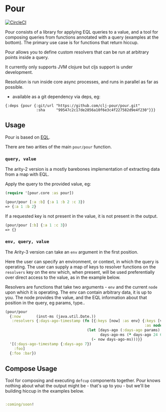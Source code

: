 # Pour

[![CircleCI](https://circleci.com/gh/clj-pour/pour.svg?style=svg)](https://circleci.com/gh/clj-pour/pour)

Pour consists of a library for applying EQL queries to a value, and a tool for composing queries from functions
annotated with a query (examples at the bottom). The primary use case is for functions that return hiccup.

Pour allows you to define custom resolvers that can be run at arbitrary points inside a query.

It currently only supports JVM clojure but cljs support is under development.

Resolution is run inside core async processes, and runs in parallel as far as possible.

- available as a git dependency via deps, eg:

```
{:deps {pour {:git/url "https://github.com/clj-pour/pour.git"
              :sha     "99547c2c17de2856a10f6e3c4f227582d9e4f230"}}}
```

## Usage

Pour is based on [EQL](https://github.com/edn-query-language/eql).

There are two arities of the main `pour/pour` function.

### `query, value`

The arity-2 version is a mostly barebones implementation of extracting data from a map with EQL.

Apply the query to the provided value, eg:

```clojure
(require '[pour.core :as pour])

(pour/pour [:a :b] {:a 1 :b 2 :c 3})
=> {:a 1 :b 2}
```

If a requested key is not present in the value, it is not present in the output.

```clojure
(pour/pour [:b] {:a 1 :c 3})
=> {}
```

### `env, query, value`

The Arity-3 version can take an `env` argument in the first position.

Here the user can specify an environment, or context, in which the query is operating.
The user can supply a map of keys to resolver functions on the `resolvers` key on the env which, when present, will be
used preferentially over direct access to the value, as in the example below.

Resolvers are functions that take two arguments - `env` and the current `node` upon which it is operating.
The env can contain arbitrary data, it is up to you. The node provides the value, and the EQL information about that
position in the query, eg params, type..

```clojure
(pour/pour
  {:now       (inst-ms (java.util.Date.))
   :resolvers {:days-ago-timestamp (fn [{:keys [now] :as env} {:keys [value params]
                                                               :as node}]
                                     (let [days-ago (:days-ago params)
                                           days-ago-ms (* days-ago 24 60 60 1000)]
                                       (- now days-ago-ms)))}}
  '[(:days-ago-timestamp {:days-ago 7})
    :foo]
  {:foo :bar})
```


## Compose Usage

Tool for composing and executing `defcup` components together. Pour knows nothing about what the output might
be - that's up to you - but we'll be building hiccup in the examples below.

```clojure

:coming/soon!

```
